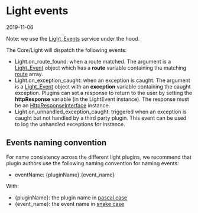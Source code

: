 Light events
=============
2019-11-06


Note: we use the [Light_Events](https://github.com/lingtalfi/Light_Events) service under the hood.


The Core/Light will dispatch the following events:


- Light.on_route_found: when a route matched. The argument is a [Light_Event](https://github.com/lingtalfi/Light/blob/master/doc/api/Ling/Light/Events/LightEvent.md) object which has a **route** variable containing the matching [route](https://github.com/lingtalfi/Light/blob/master/doc/pages/route.md) array.
- Light.on_exception_caught: when an exception is caught. The argument is a [Light_Event](https://github.com/lingtalfi/Light/blob/master/doc/api/Ling/Light/Events/LightEvent.md) object with an **exception** variable containing the caught exception.
        Plugins can set a response to return to the user by setting the **httpResponse** variable (in the LightEvent instance).
        The response must be an [HttpResponseInterface](https://github.com/lingtalfi/Light/blob/master/doc/api/Ling/Light/Http/HttpResponseInterface.md) instance.
- Light.on_unhandled_exception_caught: triggered when an exception is caught but not handled by a third party plugin. 
        This event can be used to log the unhandled exceptions for instance.

 
 
Events naming convention
--------------
 
For name consistency across the different light plugins, we recommend that plugin authors
use the following naming convention for naming events:

- eventName: {pluginName}.{event_name}

With:
- {pluginName}: the plugin name in [pascal case](https://github.com/lingtalfi/ConventionGuy/blob/master/nomenclature.stringCases.eng.md#pascalcase) 
- {event_name}: the event name in [snake case](https://github.com/lingtalfi/ConventionGuy/blob/master/nomenclature.stringCases.eng.md#snakecase) 